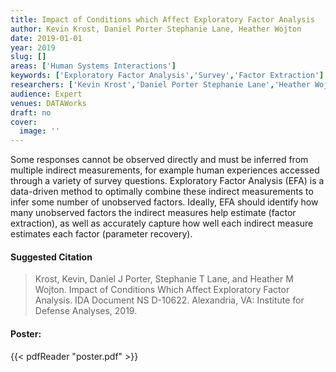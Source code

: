 ```yaml
---
title: Impact of Conditions which Affect Exploratory Factor Analysis
author: Kevin Krost, Daniel Porter Stephanie Lane, Heather Wojton
date: 2019-01-01
year: 2019
slug: []
areas: ['Human Systems Interactions']
keywords: ['Exploratory Factor Analysis','Survey','Factor Extraction']
researchers: ['Kevin Krost','Daniel Porter Stephanie Lane','Heather Wojton']
audience: Expert
venues: DATAWorks
draft: no
cover:
  image: ''
---
```




Some responses cannot be observed directly and must be inferred from multiple indirect measurements, for example human experiences accessed through a variety of survey questions. Exploratory Factor Analysis (EFA) is a data-driven method to optimally combine these indirect measurements to infer some number of unobserved factors. Ideally, EFA should identify how many unobserved factors the indirect measures help estimate (factor extraction), as well as accurately capture how well each indirect measure estimates each factor (parameter recovery).

#### Suggested Citation
> Krost, Kevin, Daniel J Porter, Stephanie T Lane, and Heather M Wojton. Impact of Conditions Which Affect Exploratory Factor Analysis. IDA Document NS D-10622. Alexandria, VA: Institute for Defense Analyses, 2019.





#### Poster: 
{{< pdfReader "poster.pdf" >}}
